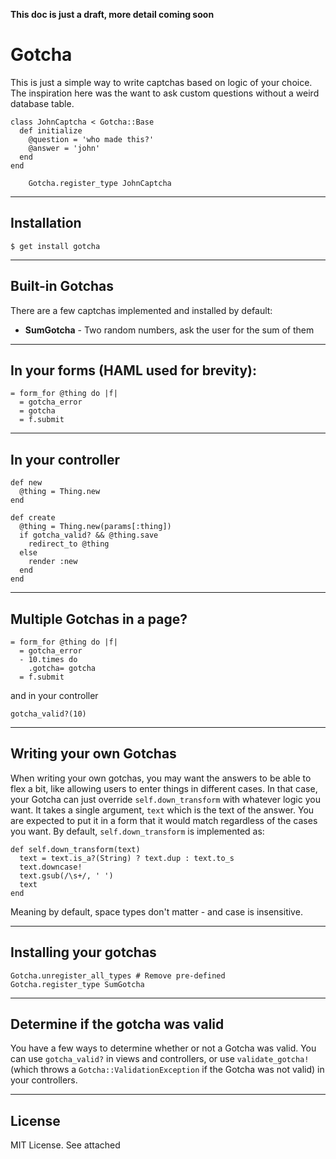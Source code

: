 **This doc is just a draft, more detail coming soon**

# Gotcha

This is just a simple way to write captchas based on logic of your choice.  The inspiration here was the want to ask custom questions without a weird database table.

    class JohnCaptcha < Gotcha::Base
      def initialize
        @question = 'who made this?'
        @answer = 'john'
      end
    end

		Gotcha.register_type JohnCaptcha

---

## Installation

    $ get install gotcha

---

## Built-in Gotchas

There are a few captchas implemented and installed by default:

* **SumGotcha** - Two random numbers, ask the user for the sum of them

---

## In your forms (HAML used for brevity):

    = form_for @thing do |f|
      = gotcha_error
      = gotcha
      = f.submit

---

## In your controller

    def new
      @thing = Thing.new
    end

    def create
      @thing = Thing.new(params[:thing])
      if gotcha_valid? && @thing.save
        redirect_to @thing
      else
        render :new
      end
    end

---

## Multiple Gotchas in a page?

    = form_for @thing do |f|
      = gotcha_error
      - 10.times do
        .gotcha= gotcha
      = f.submit

and in your controller

    gotcha_valid?(10)

---

## Writing your own Gotchas

When writing your own gotchas, you may want the answers to be able to flex a bit, like allowing users to enter things in different cases.  In that case, your Gotcha can just override `self.down_transform` with whatever logic you want.  It takes a single argument, `text` which is the text of the answer.  You are expected to put it in a form that it would match regardless of the cases you want.  By default, `self.down_transform` is implemented as:

    def self.down_transform(text)
      text = text.is_a?(String) ? text.dup : text.to_s
      text.downcase!
      text.gsub(/\s+/, ' ')
      text
    end

Meaning by default, space types don't matter - and case is insensitive.

---

## Installing your gotchas

    Gotcha.unregister_all_types # Remove pre-defined
    Gotcha.register_type SumGotcha

---

## Determine if the gotcha was valid

You have a few ways to determine whether or not a Gotcha was valid.  You can use `gotcha_valid?` in views and controllers, or use `validate_gotcha!` (which throws a `Gotcha::ValidationException` if the Gotcha was not valid) in your controllers.

---

## License

MIT License.   See attached
